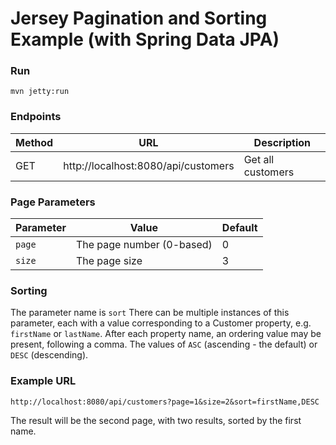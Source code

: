 Jersey Pagination and Sorting Example (with Spring Data JPA)
==============


### Run

    mvn jetty:run

### Endpoints

| Method | URL | Description |
| --- | --- | --- |
| GET | http://localhost:8080/api/customers | Get all customers |

### Page Parameters

| Parameter | Value | Default |
| --- | --- | --- |
| `page` | The page number (0-based) | 0 |
| `size` | The page size | 3 |

### Sorting

The parameter name is `sort` There can be multiple instances of this parameter,
each with a value corresponding to a Customer property, e.g. `firstName` or `lastName`.
After each property name, an ordering value may be present, following a comma. The values
of `ASC` (ascending - the default) or `DESC` (descending).

### Example URL

    http://localhost:8080/api/customers?page=1&size=2&sort=firstName,DESC

The result will be the second page, with two results, sorted by the first name.

